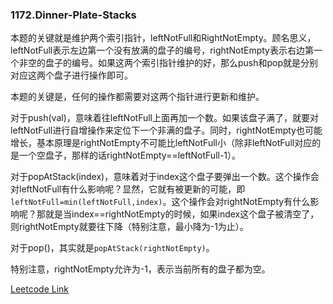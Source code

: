 ### 1172.Dinner-Plate-Stacks

本题的关键就是维护两个索引指针，leftNotFull和RightNotEmpty。顾名思义，leftNotFull表示左边第一个没有放满的盘子的编号，rightNotEmpty表示右边第一个非空的盘子的编号。如果这两个索引指针维护的好，那么push和pop就是分别对应这两个盘子进行操作即可。

本题的关键是，任何的操作都需要对这两个指针进行更新和维护。

对于push(val)，意味着往leftNotFull上面再加一个数。如果该盘子满了，就要对leftNotFull进行自增操作来定位下一个非满的盘子。同时，rightNotEmpty也可能增长，基本原理是rightNotEmpty不可能比leftNotFull小（除非leftNotFull对应的是一个空盘子，那样的话rightNotEmpty==leftNotFull-1）。

对于popAtStack(index)，意味着对于index这个盘子要弹出一个数。这个操作会对leftNotFull有什么影响呢？显然，它就有被更新的可能，即```leftNotFull=min(leftNotFull,index)```。这个操作会对rightNotEmpty有什么影响呢？那就是当index==rightNotEmpty的时候，如果index这个盘子被清空了，则rightNotEmpty就要往下降（特别注意，最小降为-1为止）。

对于pop()，其实就是```popAtStack(rightNotEmpty)```。

特别注意，rightNotEmpty允许为-1，表示当前所有的盘子都为空。


[Leetcode Link](https://leetcode.com/problems/dinner-plate-stacks)